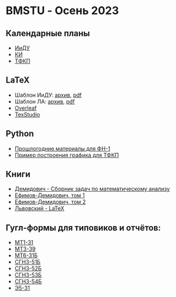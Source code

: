   # BMSTU - Осень 2023

## Календарные планы
- [ИиДУ](./plans/Календ_план_Интегр_ДУ_Упр_2018_МТ_РК_Э5.pdf)
- [КИ](./plans/Kalend_plan_Kratn_Integr_Ryady_3_sem_Uprazhn_RK_2019.pdf)
- [ТФКП](./plans/Календ_план_ТФКП_ОИ_4_сем_МТ_РК4_2017.pdf)

## LaTeX
- Шаблон ИиДУ: [архив](./Latex/BMSTU_template_IiDU.zip), [pdf](./Latex/BMSTU_template_IiDU.pdf) 
- Шаблон ЛА: [архив](./Latex/BMSTU_template_LA.zip), [pdf](./Latex/BMSTU_template_LA.pdf) 
- [Overleaf](https://www.overleaf.com/)
- [TexStudio](https://www.texstudio.org/)

## Python

- [Прошлогодние материалы для ФН-1](https://tru17v.github.io/bmstu-python/)
- [Пример построения графика для ТФКП](./TFKP/Fourier_series.ipynb)


## Книги
- [Демидович - Сборник задач по математическому анализу](./books/B_P_Demidovich_Sbornik_zadach_i_uprazhneniy_po_matematicheskomu_analizu.pdf) 
- [Ефимов-Демидович, том 1](./books/Efimova_i_Demidovich_Sbornik_zadach_dlya_vtuzov_1993.pdf) 
- [Ефимов-Демидович, том 2](./books/Efimov-Demidovich_2tom_1986.djvu)
- [Львовский - LaTeX](./books/LaTeX-Lvovsky.pdf)

## Гугл-формы для типовиков и отчётов:

- [МТ1-31](https://forms.gle/Q8GvPJEHsrL69V6K6)
- [МТ3-39](https://forms.gle/QGqfRnbqhMWnWXP28)
- [МТ6-31Б](https://forms.gle/G4UJMYBCP2wUv9nL6)
- [СГН3-51Б](https://forms.gle/wx7uXuckX82izwVC6)
- [СГН3-52Б](https://forms.gle/BqFmMu99s4kRRXA68)
- [СГН3-53Б](https://forms.gle/8NF1TrziGJV1JL2e7)
- [СГН3-54Б](https://forms.gle/Cus92A13wRMgako19)
- [Э5-31](https://forms.gle/fcsLBp5oFj3S2MSy7)


